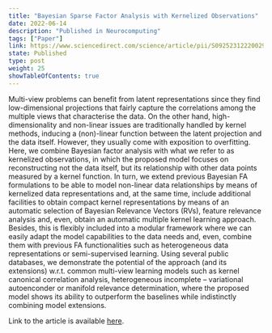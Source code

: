 ```yaml
---
title: "Bayesian Sparse Factor Analysis with Kernelized Observations"
date: 2022-06-14
description: "Published in Neurocomputing"
tags: ["Paper"]
link: https://www.sciencedirect.com/science/article/pii/S0925231222002946
state: Published
type: post
weight: 25
showTableOfContents: true
---
```


Multi-view problems can benefit from latent representations since they find low-dimensional projections that fairly capture the correlations among the multiple views that characterise the data. On the other hand, high-dimensionality and non-linear issues are traditionally handled by kernel methods, inducing a (non)-linear  function between the latent projection and the data itself. However, they usually come with exposition to overfitting. Here, we combine Bayesian factor analysis with what we refer to as kernelized observations, in which the proposed model focuses on reconstructing not the data itself, but its relationship with other data points measured by a kernel function. In turn, we extend previous Bayesian FA formulations to be able to model non-linear data relationships by means of kernelized data representations and, at the same time, include additional facilities to obtain compact kernel representations by means of an automatic selection of Bayesian Relevance Vectors (RVs), feature relevance analysis and, even, obtain an automatic multiple kernel learning approach. Besides, this is flexibly included into a modular framework where we can easily adapt the model capabilities to the data needs and, even, combine them with previous FA functionalities such as heterogeneous data representations or semi-supervised learning. Using several public databases, we demonstrate the potential of the approach (and its extensions) w.r.t. common multi-view learning models such as kernel canonical correlation analysis, heterogeneous incomplete – variational autoenconder or manifold relevance determination, where the proposed model shows its ability to outperform the baselines while indistinctly combining model extensions.

Link to the article is available [here](https://www.sciencedirect.com/science/article/pii/S0925231222002946).